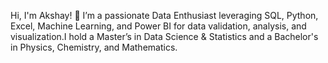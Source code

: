 Hi, I'm Akshay! 👋
I’m a passionate Data Enthusiast leveraging SQL, Python, Excel, Machine Learning, and Power BI for data validation, analysis, and visualization.I hold a Master’s in Data Science & Statistics and a Bachelor's in Physics, Chemistry, and Mathematics.
